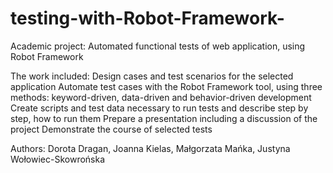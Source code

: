 # testing-with-Robot-Framework-
Academic project: Automated functional tests of web application, using Robot Framework

The work included:
Design cases and test scenarios for the selected application
Automate test cases with the Robot Framework tool, using three methods: keyword-driven, data-driven and behavior-driven development
Create scripts and test data necessary to run tests and describe step by step, how to run them
Prepare a presentation including a discussion of the project
Demonstrate the course of selected tests

Authors:
Dorota Dragan, Joanna Kielas, Małgorzata Mańka, Justyna Wołowiec-Skowrońska
